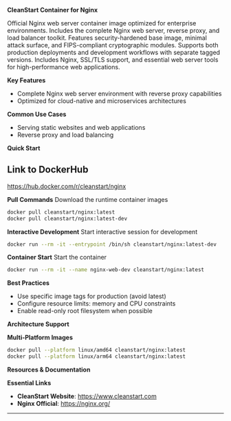  **CleanStart Container for Nginx**

Official Nginx web server container image optimized for enterprise environments. Includes the complete Nginx web server, reverse proxy, and load balancer toolkit. Features security-hardened base image, minimal attack surface, and FIPS-compliant cryptographic modules. Supports both production deployments and development workflows with separate tagged versions. Includes Nginx, SSL/TLS support, and essential web server tools for high-performance web applications.

**Key Features**
* Complete Nginx web server environment with reverse proxy capabilities
* Optimized for cloud-native and microservices architectures

**Common Use Cases**
* Serving static websites and web applications
* Reverse proxy and load balancing

**Quick Start**

## Link to DockerHub 

https://hub.docker.com/r/cleanstart/nginx

**Pull Commands**
Download the runtime container images

```bash
docker pull cleanstart/nginx:latest
docker pull cleanstart/nginx:latest-dev
```

**Interactive Development**
Start interactive session for development

```bash
docker run --rm -it --entrypoint /bin/sh cleanstart/nginx:latest-dev
```

**Container Start**
Start the container
```bash
docker run --rm -it --name nginx-web-dev cleanstart/nginx:latest
```

**Best Practices**
* Use specific image tags for production (avoid latest)
* Configure resource limits: memory and CPU constraints
* Enable read-only root filesystem when possible

**Architecture Support**

**Multi-Platform Images**

```bash
docker pull --platform linux/amd64 cleanstart/nginx:latest
docker pull --platform linux/arm64 cleanstart/nginx:latest
```

**Resources & Documentation**

**Essential Links**
* **CleanStart Website**: https://www.cleanstart.com
* **Nginx Official**: https://nginx.org/

---
